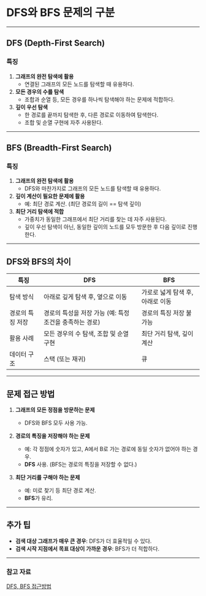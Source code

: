 # DFS와 BFS 문제의 구분

---

## DFS (Depth-First Search)

### 특징
1. **그래프의 완전 탐색에 활용**  
   - 연결된 그래프의 모든 노드를 탐색할 때 유용하다.
2. **모든 경우의 수를 탐색**  
   - 조합과 순열 등, 모든 경우를 하나씩 탐색해야 하는 문제에 적합하다.
3. **깊이 우선 탐색**  
   - 한 경로를 끝까지 탐색한 후, 다른 경로로 이동하여 탐색한다.  
   - 조합 및 순열 구현에 자주 사용돤다.

---

## BFS (Breadth-First Search)

### 특징
1. **그래프의 완전 탐색에 활용**  
   - DFS와 마찬가지로 그래프의 모든 노드를 탐색할 때 유용하다.
2. **깊이 계산이 필요한 문제에 활용**  
   - 예: 최단 경로 계산. (최단 경로의 길이 == 탐색 깊이)
3. **최단 거리 탐색에 적합**  
   - 가중치가 동일한 그래프에서 최단 거리를 찾는 데 자주 사용된다.  
   - 깊이 우선 탐색이 아닌, 동일한 깊이의 노드를 모두 방문한 후 다음 깊이로 진행한다.

---

## DFS와 BFS의 차이

| **특징**            | **DFS**                                           | **BFS**                                             |
|---------------------|--------------------------------------------------|----------------------------------------------------|
| 탐색 방식          | 아래로 깊게 탐색 후, 옆으로 이동                  | 가로로 넓게 탐색 후, 아래로 이동                   |
| 경로의 특징 저장    | 경로의 특성을 저장 가능 (예: 특정 조건을 충족하는 경로) | 경로의 특징 저장 불가능                            |
| 활용 사례          | 모든 경우의 수 탐색, 조합 및 순열 구현             | 최단 거리 탐색, 깊이 계산                          |
| 데이터 구조        | 스택 (또는 재귀)                                  | 큐                                                 |

---

## 문제 접근 방법

1. **그래프의 모든 정점을 방문하는 문제**  
   - DFS와 BFS 모두 사용 가능.

2. **경로의 특징을 저장해야 하는 문제**  
   - 예: 각 정점에 숫자가 있고, A에서 B로 가는 경로에 동일 숫자가 없어야 하는 경우.  
   - **DFS** 사용. (BFS는 경로의 특징을 저장할 수 없다.)

3. **최단 거리를 구해야 하는 문제**  
   - 예: 미로 찾기 등 최단 경로 계산.  
   - **BFS**가 유리.

---

## 추가 팁
- **검색 대상 그래프가 매우 큰 경우**: DFS가 더 효율적일 수 있다.
- **검색 시작 지점에서 목표 대상이 가까운 경우**: BFS가 더 적합하다.

---

### 참고 자료
[DFS, BFS 접근방법](https://devuna.tistory.com/32)
